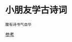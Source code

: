 # 小朋友学古诗词
    腹有诗书气自华
[参考](https://github.com/wf225/iABC/tree/master/docs/%E7%88%B1%E4%B8%8A%E5%8F%A4%E8%AF%97)
